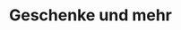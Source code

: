 ---
title: "Geschenke und mehr"
url: /neukirchen-bei-sulzbach-rosenberg/geschenke-und-mehr/
shop: Schreibwaren
---